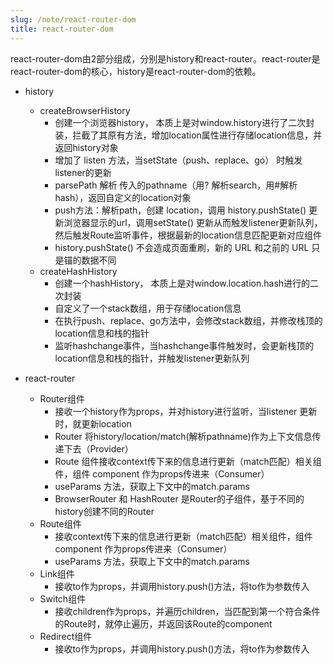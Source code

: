 ```yaml
---
slug: /note/react-router-dom
title: react-router-dom
---
```

react-router-dom由2部分组成，分别是history和react-router。react-router是react-router-dom的核心，history是react-router-dom的依赖。

- history
	- createBrowserHistory
		* 创建一个浏览器history， 本质上是对window.history进行了二次封装，拦截了其原有方法，增加location属性进行存储location信息，并返回history对象
		* 增加了 listen 方法，当setState（push、replace、go） 时触发listener的更新
		* parsePath 解析 传入的pathname（用? 解析search，用#解析hash），返回自定义的location对象
		* push方法：解析path，创建 location，调用 history.pushState() 更新浏览器显示的url，调用setState() 更新从而触发listener更新队列，然后触发Route监听事件，根据最新的location信息匹配更新对应组件
		* history.pushState() 不会造成页面重刷，新的 URL 和之前的 URL 只是锚的数据不同
	- createHashHistory
		* 创建一个hashHistory， 本质上是对window.location.hash进行的二次封装
		* 自定义了一个stack数组，用于存储location信息
		* 在执行push、replace、go方法中，会修改stack数组，并修改栈顶的location信息和栈的指针
		* 监听hashchange事件，当hashchange事件触发时，会更新栈顶的location信息和栈的指针，并触发listener更新队列

- react-router
  - Router组件
  	* 接收一个history作为props，并对history进行监听，当listener 更新时，就更新location
  	* Router 将history/location/match(解析pathname)作为上下文信息传递下去（Provider）
  	* Route 组件接收context传下来的信息进行更新（match匹配）相关组件，组件 component 作为props传进来（Consumer）
  	* useParams 方法，获取上下文中的match.params
  	* BrowserRouter 和 HashRouter 是Router的子组件，基于不同的history创建不同的Router
  - Route组件
  	* 接收context传下来的信息进行更新（match匹配）相关组件，组件 component 作为props传进来（Consumer）
  	* useParams 方法，获取上下文中的match.params
  - Link组件
  	* 接收to作为props，并调用history.push()方法，将to作为参数传入
  - Switch组件
  	* 接收children作为props，并遍历children，当匹配到第一个符合条件的Route时，就停止遍历，并返回该Route的component
  - Redirect组件
  	* 接收to作为props，并调用history.push()方法，将to作为参数传入
  
